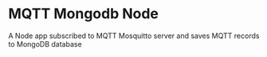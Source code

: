 # MQTT Mongodb Node
A Node app subscribed to MQTT Mosquitto server and saves MQTT records to MongoDB database
